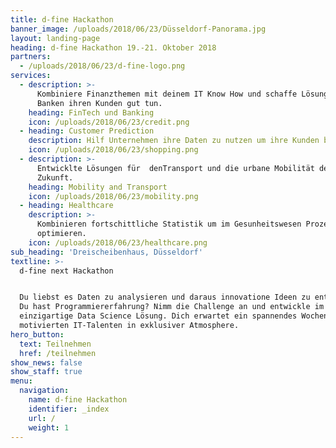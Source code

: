 ```yaml
---
title: d-fine Hackathon
banner_image: /uploads/2018/06/23/Düsseldorf-Panorama.jpg
layout: landing-page
heading: d-fine Hackathon 19.-21. Oktober 2018
partners:
  - /uploads/2018/06/23/d-fine-logo.png
services:
  - description: >-
      Kombiniere Finanzthemen mit deinem IT Know How und schaffe Lösungen die
      Banken ihren Kunden gut tun.
    heading: FinTech und Banking
    icon: /uploads/2018/06/23/credit.png
  - heading: Customer Prediction
    description: Hilf Unternehmen ihre Daten zu nutzen um ihre Kunden besser zu verstehen.
    icon: /uploads/2018/06/23/shopping.png
  - description: >-
      Entwicklte Lösungen für  denTransport und die urbane Mobilität der
      Zukunft.
    heading: Mobility and Transport
    icon: /uploads/2018/06/23/mobility.png
  - heading: Healthcare
    description: >-
      Kombinieren fortschittliche Statistik um im Gesunheitswesen Prozesse zu
      optimieren.
    icon: /uploads/2018/06/23/healthcare.png
sub_heading: 'Dreischeibenhaus, Düsseldorf'
textline: >-
  d-fine next Hackathon


  Du liebst es Daten zu analysieren und daraus innovatione Ideen zu entwicklen?
  Du hast Programmiererfahrung? Nimm die Challenge an und entwickle im Team eine
  einzigartige Data Science Lösung. Dich erwartet ein spannendes Wochenede mit
  motivierten IT-Talenten in exklusiver Atmosphere.
hero_button:
  text: Teilnehmen
  href: /teilnehmen
show_news: false
show_staff: true
menu:
  navigation:
    name: d-fine Hackathon
    identifier: _index
    url: /
    weight: 1
---
```


